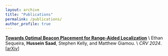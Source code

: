 ```yaml
---
layout: archive
title: "Publications"
permalink: /publications/
author_profile: true
---
```


[**Towards Optimal Beacon Placement for Range-Aided Localization**](https://arxiv.org/abs/2405.11550) \\
Ethan Sequeira, **Hussein Saad**, Stephen Kelly, and Matthew Giamou. \\
*CRV 2024*. \[[arXiv](https://arxiv.org/abs/2405.11550)\]